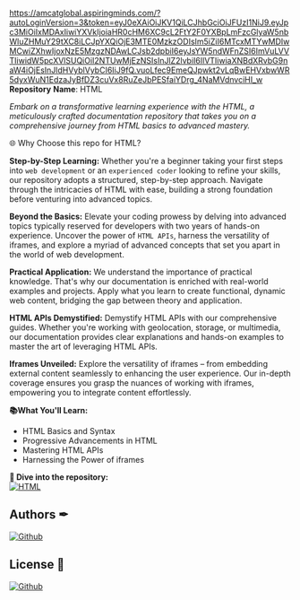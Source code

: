 https://amcatglobal.aspiringminds.com/?autoLoginVersion=3&token=eyJ0eXAiOiJKV1QiLCJhbGciOiJFUzI1NiJ9.eyJpc3MiOiIxMDAxIiwiYXVkIjoiaHR0cHM6XC9cL2FtY2F0YXBpLmFzcGlyaW5nbWluZHMuY29tXC8iLCJpYXQiOjE3MTE0MzkzODIsIm5iZiI6MTcxMTYwMDIwMCwiZXhwIjoxNzE5MzgzNDAwLCJsb2dpbiI6eyJsYW5ndWFnZSI6ImVuLVVTIiwidW5pcXVlSUQiOiI2NTUwMjEzNSIsInJlZ2lvbiI6IlVTIiwiaXNBdXRvbG9naW4iOjEsInJldHVyblVybCI6IiJ9fQ.vuoLfec9EmeQJpwkt2vLqBwEHVxbwWR5dyxWuN1EdzaJyBfDZ3cuVx8RuZeJbPESfaiYDrg_4NaMVdnvciHI_w
**Repository** **Name**: HTML

*Embark on a transformative learning experience with the HTML, a meticulously crafted documentation repository that takes you on a comprehensive journey from HTML basics to advanced mastery.*

🌐 Why Choose this repo for HTML?

**Step-by-Step Learning:** Whether you're a beginner taking your first steps into `web development` or an `experienced coder` looking to refine your skills, our repository adopts a structured, step-by-step approach. Navigate through the intricacies of HTML with ease, building a strong foundation before venturing into advanced topics.

**Beyond the Basics:** Elevate your coding prowess by delving into advanced topics typically reserved for developers with two years of hands-on experience. Uncover the power of `HTML APIs`, harness the versatility of iframes, and explore a myriad of advanced concepts that set you apart in the world of web development.

**Practical Application:** We understand the importance of practical knowledge. That's why our documentation is enriched with real-world examples and projects. Apply what you learn to create functional, dynamic web content, bridging the gap between theory and application.

**HTML APIs Demystified:** Demystify HTML APIs with our comprehensive guides. Whether you're working with geolocation, storage, or multimedia, our documentation provides clear explanations and hands-on examples to master the art of leveraging HTML APIs.

**Iframes Unveiled:** Explore the versatility of iframes – from embedding external content seamlessly to enhancing the user experience. Our in-depth coverage ensures you grasp the nuances of working with iframes, empowering you to integrate content effortlessly.

**📚What You'll Learn:**

- HTML Basics and Syntax
- Progressive Advancements in HTML
- Mastering HTML APIs
- Harnessing the Power of iframes

**🚀 Dive into the repository:**<BR>
 [![HTML](https://img.shields.io/badge/LEARN-HTML-F4511E?style=for-the-badge&logo=github)](https://github.com/Prince-GH/HTML/blob/main/HTML.md)

 ## Authors ✒
[![Github](https://img.shields.io/badge/Github-Prince-F4511E?style=for-the-badge&logo=github)](https://github.com/Prince-GH)
## License 📑
[![Github](https://img.shields.io/badge/Github-LICENSE-194754?style=for-the-badge&logo=github)](LICENSE)

